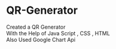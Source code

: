 # QR-Generator
Created a QR Generator </br>
With the Help of Java Script , CSS , HTML </br>
Also Used Google Chart Api </br>

